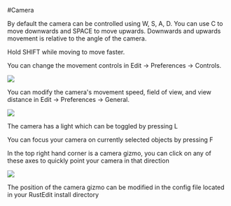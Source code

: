 #Camera

By default the camera can be controlled using W, S, A, D. You can use C to move downwards and SPACE to move upwards.
Downwards and upwards movement is relative to the angle of the camera.

Hold SHIFT while moving to move faster.

You can change the movement controls in Edit -> Preferences -> Controls.

![](https://i.gyazo.com/99444a5046c634929cdd72df3691d90d.png)

You can modify the camera's movement speed, field of view, and view distance in Edit -> Preferences -> General.

![](https://i.gyazo.com/09e33d1e5ec9397136ee7a41e2c1a28e.png)

The camera has a light which can be toggled by pressing L

You can focus your camera on currently selected objects by pressing F

In the top right hand corner is a camera gizmo, you can click on any of these axes to quickly point your camera in that direction

![](https://i.gyazo.com/a02e3824536c574f2b8ee4479cd29a03.png)

The position of the camera gizmo can be modified in the config file located in your RustEdit install directory
